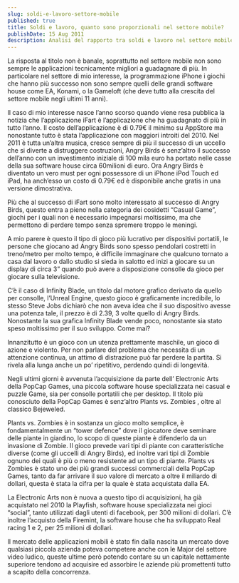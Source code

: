 ```yaml
---
slug: soldi-e-lavoro-settore-mobile
published: true
title: Soldi e lavoro, quanto sono proporzionali nel settore mobile?
publishDate: 15 Aug 2011
description: Analisi del rapporto tra soldi e lavoro nel settore mobile.
---
```


La risposta al titolo non è banale, soprattutto nel settore mobile non sono sempre le applicazioni tecnicamente migliori a guadagnare di più. In particolare nel settore di mio interesse, la programmazione iPhone i giochi che hanno più successo non sono sempre quelli delle grandi software house come EA, Konami, o la Gameloft (che deve tutto alla crescita del settore mobile negli ultimi 11 anni).

Il caso di mio interesse nasce l’anno scorso quando viene resa pubblica la notizia che l’applicazione iFart è l’applicazione che ha guadagnato di più in tutto l’anno. Il costo dell’applicazione è di 0.79€ il minimo su AppStore ma nonostante tutto è stata l’applicazione con maggiori introiti del 2010. Nel 2011 è tutta un’altra musica, cresce sempre di più il successo di un uccello che si diverte a distruggere costruzioni, Angry Birds è senz’altro il successo dell’anno con un investimento iniziale di 100 mila euro ha portato nelle casse della sua software house circa 60milioni di euro. Ora Angry Birds è diventato un vero must per ogni possessore di un iPhone iPod Touch ed iPad, ha anch’esso un costo di 0.79€ ed è disponibile anche gratis in una versione dimostrativa.

Più che al successo di iFart sono molto interessato al successo di Angry Birds, questo entra a pieno nella categoria dei cosidetti “Casual Game”, giochi per i quali non è necessario impegnarsi moltissimo, ma che permettono di perdere tempo senza spremere troppo le meningi.

A mio parere è questo il tipo di gioco più lucrativo per dispositivi portatili, le persone che giocano ad Angry Birds sono spesso pendolari costretti in treno/metro per molto tempo, è difficile immaginare che qualcuno tornato a casa dal lavoro o dallo studio si sieda in salotto ed inizi a giocare su un display di circa 3” quando può avere a disposizione consolle da gioco per giocare sulla televisione.

C’è il caso di Infinity Blade, un titolo dal motore grafico derivato da quello per consolle, l’Unreal Engine, questo gioco è graficamente incredibile, lo stesso Steve Jobs dichiarò che non aveva idea che il suo dispositivo avesse una potenza tale, il prezzo è di 2.39, 3 volte quello di Angry Birds. Nonostante la sua grafica Infinity Blade vende poco, nonostante sia stato speso moltissimo per il suo sviluppo. Come mai?

Innanzitutto è un gioco con un utenza prettamente maschile, un gioco di azione e violento. Per non parlare del problema che necessita di un attenzione continua, un attimo di distrazione può far perdere la partita. Si rivela alla lunga anche un po’ ripetitivo, perdendo quindi di longevità.

Negli ultimi giorni è avvenuta l’acquisizione da parte dell’ Electronic Arts della PopCap Games, una piccola software house specializzata nei casual e puzzle Game, sia per consolle portatili che per desktop. Il titolo più conosciuto della PopCap Games è senz’altro Plants vs. Zombies , oltre al classico Bejeweled.

Plants vs. Zombies è in sostanza un gioco molto semplice, è fondamentalmente un “tower defence” dove il giocatore deve seminare delle piante in giardino, lo scopo di queste piante è difenderlo da un invasione di Zombie. Il gioco prevede vari tipi di piante con caratteristiche diverse (come gli uccelli di Angry Birds), ed inoltre vari tipi di Zombie ognuno dei quali è più o meno resistente ad un tipo di piante. Plants vs Zombies è stato uno dei più grandi successi commerciali della PopCap Games, tanto da far arrivare il suo valore di mercato a oltre il miliardo di dollari, questa è stata la cifra per la quale è stata acquistata dalla EA.

La Electronic Arts non è nuova a questo tipo di acquisizioni, ha già acquistato nel 2010 la Playfish, software house specializzata nei gioci “social”, tanto utilizzati dagli utenti di facebook, per 300 milioni di dollari. C’è inoltre l’acquisto della Firemint, la software house che ha sviluppato Real racing 1 e 2, per 25 milioni di dollari.

Il mercato delle applicazioni mobili è stato fin dalla nascita un mercato dove qualsiasi piccola azienda poteva competere anche con le Major del settore video ludico, queste ultime però potendo contare su un capitale nettamente superiore tendono ad acquisire ed assorbire le aziende più promettenti tutto a scapito della concorrenza.
